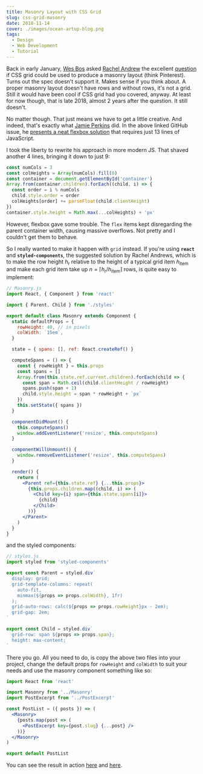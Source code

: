 ```yaml
---
title: Masonry Layout with CSS Grid
slug: css-grid-masonry
date: 2018-11-14
cover: ./images/ocean-artup-blog.png
tags:
  - Design
  - Web Development
  - Tutorial
---
```


Back in early January, [Wes Bos](https://github.com/wesbos) asked [Rachel Andrew](https://github.com/rachelandrew) the excellent [question](https://github.com/rachelandrew/cssgrid-ama/issues/19) if CSS grid could be used to produce a masonry layout (think Pinterest). Turns out the spec doesn't support it. Makes sense if you think about. A proper masonry layout doesn't have rows and without rows, it's not a grid. Still it would have been cool if CSS grid had you covered, anyway. At least for now though, that is late 2018, almost 2 years after the question. It still doesn't.

No matter though. That just means we have to get a little creative. And indeed, that's exactly what [Jamie Perkins](https://github.com/inorganik) did. In the above linked GitHub issue, he [presents a neat flexbox solution](https://codepen.io/inorganik/pen/pREYPJ) that requires just 13 lines of JavaScript.

I took the liberty to rewrite his approach in more modern JS. That shaved another 4 lines, bringing it down to just 9:

```js
const numCols = 3
const colHeights = Array(numCols).fill(0)
const container = document.getElementById('container')
Array.from(container.children).forEach((child, i) => {
  const order = i % numCols
  child.style.order = order
  colHeights[order] += parseFloat(child.clientHeight)
})
container.style.height = Math.max(...colHeights) + 'px'
```

However, flexbox gave some trouble. The `flex` items kept disregarding the parent container width, causing massive overflows. Not pretty and I couldn't get them to behave.

So I really wanted to make it happen with `grid` instead. If you're using **`react`** and **`styled-components`**, the suggested solution by Rachel Andrews, which is to make the row height $h_\text{r}$ relative to the height of a typical grid item $h_\text{item}$ and make each grid item take up $n = \lceil h_\text{r}/h_\text{item}\rceil$ rows, is quite easy to implement:

```jsx
// Masonry.js
import React, { Component } from 'react'

import { Parent, Child } from './styles'

export default class Masonry extends Component {
  static defaultProps = {
    rowHeight: 40, // in pixels
    colWidth: `15em`,
  }

  state = { spans: [], ref: React.createRef() }

  computeSpans = () => {
    const { rowHeight } = this.props
    const spans = []
    Array.from(this.state.ref.current.children).forEach(child => {
      const span = Math.ceil(child.clientHeight / rowHeight)
      spans.push(span + 1)
      child.style.height = span * rowHeight + `px`
    })
    this.setState({ spans })
  }

  componentDidMount() {
    this.computeSpans()
    window.addEventListener('resize', this.computeSpans)
  }

  componentWillUnmount() {
    window.removeEventListener('resize', this.computeSpans)
  }

  render() {
    return (
      <Parent ref={this.state.ref} {...this.props}>
        {this.props.children.map((child, i) => (
          <Child key={i} span={this.state.spans[i]}>
            {child}
          </Child>
        ))}
      </Parent>
    )
  }
}
```

and the styled components:

```jsx
// styles.js
import styled from 'styled-components'

export const Parent = styled.div`
  display: grid;
  grid-template-columns: repeat(
    auto-fit,
    minmax(${props => props.colWidth}, 1fr)
  );
  grid-auto-rows: calc(${props => props.rowHeight}px - 2em);
  grid-gap: 2em;
`

export const Child = styled.div`
  grid-row: span ${props => props.span};
  height: max-content;
`
```

There you go. All you need to do, is copy the above two files into your project, change the default props for `rowHeight` and `colWidth` to suit your needs and use the masonry component something like so:

```jsx
import React from 'react'

import Masonry from '../Masonry'
import PostExcerpt from '../PostExcerpt'

const PostList = ({ posts }) => (
  <Masonry>
    {posts.map(post => (
      <PostExcerpt key={post.slug} {...post} />
    ))}
  </Masonry>
)

export default PostList
```

You can see the result in action [here](https://ocean-artup.eu/blog) and [here](https://studenten-bilden-schueler.de/blog).
